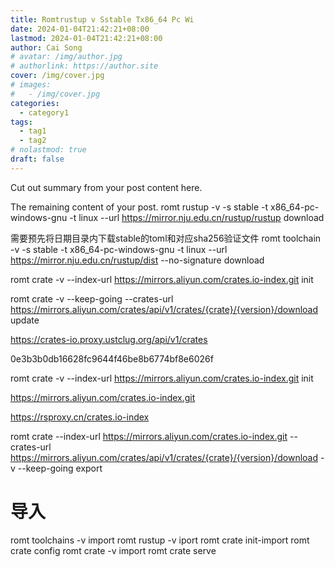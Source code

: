 ```yaml
---
title: Romtrustup v Sstable Tx86_64 Pc Wi
date: 2024-01-04T21:42:21+08:00
lastmod: 2024-01-04T21:42:21+08:00
author: Cai Song
# avatar: /img/author.jpg
# authorlink: https://author.site
cover: /img/cover.jpg
# images:
#   - /img/cover.jpg
categories:
  - category1
tags:
  - tag1
  - tag2
# nolastmod: true
draft: false
---
```


Cut out summary from your post content here.

<!--more-->

The remaining content of your post.
romt rustup -v -s stable -t x86_64-pc-windows-gnu -t linux --url https://mirror.nju.edu.cn/rustup/rustup download

需要预先将日期目录内下载stable的toml和对应sha256验证文件
romt toolchain -v -s stable -t x86_64-pc-windows-gnu -t linux --url https://mirror.nju.edu.cn/rustup/dist --no-signature download

romt crate -v --index-url https://mirrors.aliyun.com/crates.io-index.git  init

romt crate -v --keep-going --crates-url https://mirrors.aliyun.com/crates/api/v1/crates/{crate}/{version}/download update



https://crates-io.proxy.ustclug.org/api/v1/crates

0e3b3b0db16628fc9644f46be8b6774bf8e6026f

romt crate -v --index-url https://mirrors.aliyun.com/crates.io-index.git init

https://mirrors.aliyun.com/crates.io-index.git

https://rsproxy.cn/crates.io-index

romt crate --index-url https://mirrors.aliyun.com/crates.io-index.git --crates-url https://mirrors.aliyun.com/crates/api/v1/crates/{crate}/{version}/download   -v --keep-going export


# 导入
romt toolchains -v import
romt rustup -v iport
romt crate init-import
romt crate config
romt crate -v import
romt crate serve



